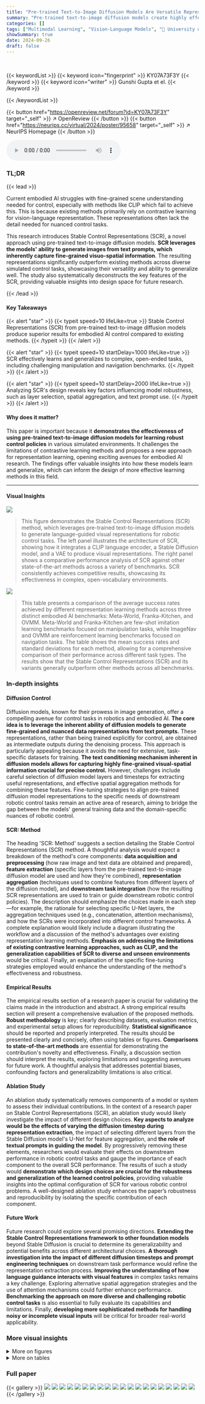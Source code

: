 ```yaml
---
title: "Pre-trained Text-to-Image Diffusion Models Are Versatile Representation Learners for Control"
summary: "Pre-trained text-to-image diffusion models create highly effective, versatile representations for embodied AI control, surpassing previous methods."
categories: []
tags: ["Multimodal Learning", "Vision-Language Models", "🏢 University of Oxford",]
showSummary: true
date: 2024-09-26
draft: false
---
```


<br>

{{< keywordList >}}
{{< keyword icon="fingerprint" >}} KY07A73F3Y {{< /keyword >}}
{{< keyword icon="writer" >}} Gunshi Gupta et el. {{< /keyword >}}
 
{{< /keywordList >}}

{{< button href="https://openreview.net/forum?id=KY07A73F3Y" target="_self" >}}
↗ OpenReview
{{< /button >}}
{{< button href="https://neurips.cc/virtual/2024/poster/95658" target="_self" >}}
↗ NeurIPS Homepage
{{< /button >}}


<audio controls>
    <source src="https://ai-paper-reviewer.com/KY07A73F3Y/podcast.wav" type="audio/wav">
    Your browser does not support the audio element.
</audio>


### TL;DR


{{< lead >}}

Current embodied AI struggles with fine-grained scene understanding needed for control, especially with methods like CLIP which fail to achieve this.  This is because existing methods primarily rely on contrastive learning for vision-language representation.  These representations often lack the detail needed for nuanced control tasks.



This research introduces Stable Control Representations (SCR), a novel approach using pre-trained text-to-image diffusion models.  **SCR leverages the models' ability to generate images from text prompts, which inherently capture fine-grained visuo-spatial information**. The resulting representations significantly outperform existing methods across diverse simulated control tasks, showcasing their versatility and ability to generalize well. The study also systematically deconstructs the key features of the SCR, providing valuable insights into design space for future research.

{{< /lead >}}


#### Key Takeaways

{{< alert "star" >}}
{{< typeit speed=10 lifeLike=true >}} Stable Control Representations (SCR) from pre-trained text-to-image diffusion models produce superior results for embodied AI control compared to existing methods. {{< /typeit >}}
{{< /alert >}}

{{< alert "star" >}}
{{< typeit speed=10 startDelay=1000 lifeLike=true >}} SCR effectively learns and generalizes to complex, open-ended tasks, including challenging manipulation and navigation benchmarks. {{< /typeit >}}
{{< /alert >}}

{{< alert "star" >}}
{{< typeit speed=10 startDelay=2000 lifeLike=true >}} Analyzing SCR's design reveals key factors influencing model robustness, such as layer selection, spatial aggregation, and text prompt use. {{< /typeit >}}
{{< /alert >}}

#### Why does it matter?
This paper is important because it **demonstrates the effectiveness of using pre-trained text-to-image diffusion models for learning robust control policies** in various simulated environments.  It challenges the limitations of contrastive learning methods and proposes a new approach for representation learning, opening exciting avenues for embodied AI research. The findings offer valuable insights into how these models learn and generalize, which can inform the design of more effective learning methods in this field.

------
#### Visual Insights



![](https://ai-paper-reviewer.com/KY07A73F3Y/figures_1_1.jpg)

> This figure demonstrates the Stable Control Representations (SCR) method, which leverages pre-trained text-to-image diffusion models to generate language-guided visual representations for robotic control tasks. The left panel illustrates the architecture of SCR, showing how it integrates a CLIP language encoder, a Stable Diffusion model, and a VAE to produce visual representations.  The right panel shows a comparative performance analysis of SCR against other state-of-the-art methods across a variety of benchmarks. SCR consistently achieves competitive results, showcasing its effectiveness in complex, open-vocabulary environments.





![](https://ai-paper-reviewer.com/KY07A73F3Y/tables_5_1.jpg)

> This table presents a comparison of the average success rates achieved by different representation learning methods across three distinct embodied AI benchmarks: Meta-World, Franka-Kitchen, and OVMM.  Meta-World and Franka-Kitchen are few-shot imitation learning benchmarks focused on manipulation tasks, while ImageNav and OVMM are reinforcement learning benchmarks focused on navigation tasks.  The table shows the mean success rates and standard deviations for each method, allowing for a comprehensive comparison of their performance across different task types. The results show that the Stable Control Representations (SCR) and its variants generally outperform other methods across all benchmarks.





### In-depth insights


#### Diffusion Control
Diffusion models, known for their prowess in image generation, offer a compelling avenue for control tasks in robotics and embodied AI.  **The core idea is to leverage the inherent ability of diffusion models to generate fine-grained and nuanced data representations from text prompts.** These representations, rather than being trained explicitly for control, are obtained as intermediate outputs during the denoising process. This approach is particularly appealing because it avoids the need for extensive, task-specific datasets for training.  **The text conditioning mechanism inherent in diffusion models allows for capturing highly fine-grained visual-spatial information crucial for precise control.**  However, challenges include careful selection of diffusion model layers and timesteps for extracting useful representations, and effective spatial aggregation methods for combining these features.  Fine-tuning strategies to align pre-trained diffusion model representations to the specific needs of downstream robotic control tasks remain an active area of research, aiming to bridge the gap between the models' general training data and the domain-specific nuances of robotic control.

#### SCR: Method
The heading 'SCR: Method' suggests a section detailing the Stable Control Representations (SCR) method.  A thoughtful analysis would expect a breakdown of the method's core components: **data acquisition and preprocessing** (how raw image and text data are obtained and prepared), **feature extraction** (specific layers from the pre-trained text-to-image diffusion model are used and how they're combined), **representation aggregation** (techniques used to combine features from different layers of the diffusion model), and **downstream task integration** (how the resulting SCR representations are used to train or guide downstream robotic control policies).  The description should emphasize the choices made in each step—for example, the rationale for selecting specific U-Net layers, the aggregation techniques used (e.g., concatenation, attention mechanisms), and how the SCRs were incorporated into different control frameworks.  A complete explanation would likely include a diagram illustrating the workflow and a discussion of the method's advantages over existing representation learning methods.  **Emphasis on addressing the limitations of existing contrastive learning approaches, such as CLIP, and the generalization capabilities of SCR to diverse and unseen environments** would be critical.  Finally, an explanation of the specific fine-tuning strategies employed would enhance the understanding of the method's effectiveness and robustness.

#### Empirical Results
The empirical results section of a research paper is crucial for validating the claims made in the introduction and abstract.  A strong empirical results section will present a comprehensive evaluation of the proposed methods. **Robust methodology** is key; clearly describing datasets, evaluation metrics, and experimental setup allows for reproducibility. **Statistical significance** should be reported and properly interpreted. The results should be presented clearly and concisely, often using tables or figures. **Comparisons to state-of-the-art methods** are essential for demonstrating the contribution's novelty and effectiveness. Finally, a discussion section should interpret the results, exploring limitations and suggesting avenues for future work. A thoughtful analysis that addresses potential biases, confounding factors and generalizability limitations is also critical.

#### Ablation Study
An ablation study systematically removes components of a model or system to assess their individual contributions.  In the context of a research paper on Stable Control Representations (SCR), an ablation study would likely investigate the impact of different design choices.  **Key aspects to analyze would be the effects of varying the diffusion timestep during representation extraction**, the impact of selecting different layers from the Stable Diffusion model's U-Net for feature aggregation, and **the role of textual prompts in guiding the model**.  By progressively removing these elements, researchers would evaluate their effects on downstream performance in robotic control tasks and gauge the importance of each component to the overall SCR performance.  The results of such a study would **demonstrate which design choices are crucial for the robustness and generalization of the learned control policies**, providing valuable insights into the optimal configuration of SCR for various robotic control problems.  A well-designed ablation study enhances the paper’s robustness and reproducibility by isolating the specific contribution of each component.

#### Future Work
Future research could explore several promising directions. **Extending the Stable Control Representations framework to other foundation models** beyond Stable Diffusion is crucial to determine its generalizability and potential benefits across different architectural choices.  **A thorough investigation into the impact of different diffusion timesteps and prompt engineering techniques** on downstream task performance would refine the representation extraction process.  **Improving the understanding of how language guidance interacts with visual features** in complex tasks remains a key challenge.  Exploring alternative spatial aggregation strategies and the use of attention mechanisms could further enhance performance. **Benchmarking the approach on more diverse and challenging robotic control tasks** is also essential to fully evaluate its capabilities and limitations.  Finally, **developing more sophisticated methods for handling noisy or incomplete visual inputs** will be critical for broader real-world applicability.


### More visual insights

<details>
<summary>More on figures
</summary>


![](https://ai-paper-reviewer.com/KY07A73F3Y/figures_3_1.jpg)

> This figure illustrates the process of extracting Stable Control Representations (SCR) from the Stable Diffusion model.  An image and text prompt are input. The image is encoded using a VAE, added noise at a specified level (σt), and fed into the U-Net along with the language embedding from a CLIP language encoder. Feature maps from multiple layers (mid and downsampling blocks) of the U-Net are then aggregated to form the final SCR representation.


![](https://ai-paper-reviewer.com/KY07A73F3Y/figures_4_1.jpg)

> This figure shows example scenes from the Habitat simulator used in the ImageNav and OVMM tasks. The left image displays a photorealistic rendering of an indoor environment used for ImageNav, while the center image shows a top-down view of a simplified environment for OVMM. The right side showcases example objects from the training and validation sets of OVMM, highlighting the variety of objects used in the benchmark.  The figure illustrates the different visual complexities of the tasks and the diversity of objects involved in OVMM.


![](https://ai-paper-reviewer.com/KY07A73F3Y/figures_8_1.jpg)

> This figure illustrates the architecture for extracting Stable Control Representations (SCR) from a pre-trained Stable Diffusion model.  An image and text prompt are input. The image is encoded and noised using a VAE, and then fed into a U-Net along with the text embedding. Feature maps from multiple layers within the U-Net (specifically, mid and downsampling blocks) are concatenated and then passed through an interpolation and compression layer to create the final SCR representation.


![](https://ai-paper-reviewer.com/KY07A73F3Y/figures_18_1.jpg)

> This figure shows example scenes from the ImageNav and OVMM benchmark datasets used in the paper.  The left image shows a scene from ImageNav, an indoor visual navigation task. The center image displays a scene from OVMM, an open vocabulary mobile manipulation task.  The right side of the figure shows various objects used in the OVMM object set, illustrating the diversity of objects present in the dataset's training and validation sets.


![](https://ai-paper-reviewer.com/KY07A73F3Y/figures_20_1.jpg)

> This figure shows the overall approach of the paper (left) and summarizes the performance of the proposed method compared to other state-of-the-art methods on various tasks (right).  The left panel depicts the architecture for extracting Stable Control Representations (SCR) from a pre-trained text-to-image diffusion model, using a language encoder and a Stable Diffusion model. The right panel shows that SCR achieves competitive results across different robotic control tasks, demonstrating its versatility and improved performance, especially in open-vocabulary settings.


![](https://ai-paper-reviewer.com/KY07A73F3Y/figures_20_2.jpg)

> This figure shows the overall approach of the paper and the results. The left panel illustrates how Stable Control Representations (SCR) are generated using pre-trained text-to-image diffusion models, while the right panel presents a comparison of the performance of SCR against other state-of-the-art methods across multiple embodied control tasks.  The results demonstrate that SCR achieves competitive performance on diverse tasks, including those requiring open-vocabulary generalization.


![](https://ai-paper-reviewer.com/KY07A73F3Y/figures_24_1.jpg)

> This figure shows the effect of adding different levels of noise to images from three different tasks (Meta-World, OVMM, and Refer Expression) and then denoising them back to their original state. It demonstrates that the sensitivity to noise varies across tasks, with some tasks being more robust to noise than others. This finding has implications for selecting the appropriate noise level during representation extraction.


![](https://ai-paper-reviewer.com/KY07A73F3Y/figures_25_1.jpg)

> This figure shows that Stable Diffusion can extract word-level cross-attention maps that accurately localize objects in a scene.  Because these maps are category-agnostic, they make downstream policies robust to unseen objects at test time.


![](https://ai-paper-reviewer.com/KY07A73F3Y/figures_25_2.jpg)

> This figure shows images from the Open Vocabulary Mobile Manipulation (OVMM) benchmark along with their corresponding attention maps generated by the fine-tuned Stable Diffusion model. The attention maps highlight the model's focus during object localization.  Five examples demonstrate failures due to various factors like visual ambiguity and misidentification of objects, while one example demonstrates a successful localization.


</details>




<details>
<summary>More on tables
</summary>


![](https://ai-paper-reviewer.com/KY07A73F3Y/tables_6_1.jpg)
> This table presents an ablation study on the design choices for Stable Control Representations (SCR) using the Franka-Kitchen benchmark. It investigates the effects of three design parameters:  (a) Denoising timestep:  Examines the impact of different levels of noise applied to the input images before the representation is extracted. (b) Layers selection: Evaluates different combinations of layers from the U-Net (used for generating representations) that are concatenated to form the final representation.  (c) Input text prompt: Tests whether providing text descriptions affects the performance. Three cases are tested: no prompt, relevant prompts, and irrelevant prompts.

![](https://ai-paper-reviewer.com/KY07A73F3Y/tables_7_1.jpg)
> This table presents ablation studies on the impact of layer selection on the performance of CLIP and SCR models on two different benchmark tasks: Franka-Kitchen and Meta-World. For CLIP, different combinations of layers from the model are tested on Franka-Kitchen to assess their relative effectiveness.  For SCR, different combinations of layers are tested on Meta-World, along with variations in the noise level applied to the input.  The results showcase the effect of different layer combinations and noise levels on the overall success rate of the models.

![](https://ai-paper-reviewer.com/KY07A73F3Y/tables_7_2.jpg)
> This table presents the average success rates and standard errors for different representation learning methods across three robotic control tasks: Meta-World, ImageNav, and OVMM.  For each task and method, the average success rate and standard error are reported. This table allows for a comparison of the performance of different representation learning methods across various tasks, highlighting the strengths and weaknesses of each approach.

![](https://ai-paper-reviewer.com/KY07A73F3Y/tables_8_1.jpg)
> This table presents a comparison of the average success rates across three different robotic control tasks (Meta-World, Franka-Kitchen, and OVMM) using various visual representation learning methods.  The success rate is the percentage of times the agent successfully completes the task.  The table shows that Stable Control Representations (SCR) and its fine-tuned variant (SCR-FT) achieve high success rates across all three tasks, often outperforming state-of-the-art baselines (like R3M, CLIP, and VC-1).  The standard error is included to show the variability in performance.

![](https://ai-paper-reviewer.com/KY07A73F3Y/tables_17_1.jpg)
> This table shows the average success rate and standard error for the Franka-Kitchen task after fine-tuning the CLIP model.  It compares the performance of the original CLIP model to the CLIP model after fine-tuning. The results indicate a slight decrease in performance after fine-tuning.

![](https://ai-paper-reviewer.com/KY07A73F3Y/tables_18_1.jpg)
> This table presents the average success rates and standard errors for different representation learning methods across three robotic control tasks: Meta-World, Franka-Kitchen, and OVMM.  The results show how each method performed on these different tasks, allowing for a comparison of their effectiveness.  The table is divided into three subsections, each corresponding to a specific task and showing the success rate and standard deviation for different models on that task.

![](https://ai-paper-reviewer.com/KY07A73F3Y/tables_18_2.jpg)
> This table presents the average success rate and standard error for different visual representation learning methods across three distinct embodied AI tasks: Meta-World, ImageNav, and OVMM.  Meta-World and Franka-Kitchen are few-shot imitation learning benchmarks for manipulation tasks. ImageNav is an indoor visual navigation task, and OVMM is an open-vocabulary mobile manipulation benchmark. The table allows for a comparison of the performance of Stable Control Representations (SCR) and its variants against other state-of-the-art methods, highlighting SCR's competitive performance and generalization capabilities.

![](https://ai-paper-reviewer.com/KY07A73F3Y/tables_19_1.jpg)
> This table presents a comparison of the average success rates achieved by different representation learning methods across three distinct embodied AI benchmark tasks: Meta-World, Franka-Kitchen, and OVMM.  Each method's performance is shown separately for each task. The table also shows the standard error associated with each average success rate, indicating the uncertainty in the results.  The results are divided into three subtables, one for each group of tasks.

![](https://ai-paper-reviewer.com/KY07A73F3Y/tables_19_2.jpg)
> This table presents a comparison of the average success rates achieved by different representation learning methods across three embodied AI benchmark tasks: Meta-World, ImageNav, and OVMM.  The table is broken down into three subtables: (a) shows results for Meta-World and Franka Kitchen, (b) for ImageNav and (c) for OVMM. For each task and method, the average success rate and its standard error are reported, allowing for a quantitative comparison of the different approaches' performance across various robotic control tasks. Note that different metrics are used to calculate the success rate of each task, hence the values should be interpreted in their own contexts.

![](https://ai-paper-reviewer.com/KY07A73F3Y/tables_21_1.jpg)
> This table presents the average success rate and standard error for different vision-language representation models across three embodied AI benchmarks: Meta-World, Franka-Kitchen, and OVMM.  The results show the performance of Stable Control Representations (SCR) and its variants compared to several baseline models, including CLIP, R3M, VC-1, and Voltron.  It highlights the competitive performance of SCR across diverse tasks, including manipulation and navigation, demonstrating its versatility in learning control policies.

![](https://ai-paper-reviewer.com/KY07A73F3Y/tables_21_2.jpg)
> This table presents the average success rates and standard errors for different vision-language representations across three distinct embodied AI benchmarks: Meta-World and Franka-Kitchen (few-shot imitation learning), ImageNav (reinforcement learning-based indoor navigation), and OVMM (reinforcement learning-based open-vocabulary mobile manipulation).  The results showcase the performance of Stable Control Representations (SCR) and its variants compared to various baselines, demonstrating the efficacy of diffusion-model-based representations for control tasks.

</details>




### Full paper

{{< gallery >}}
<img src="https://ai-paper-reviewer.com/KY07A73F3Y/1.png" class="grid-w50 md:grid-w33 xl:grid-w25" />
<img src="https://ai-paper-reviewer.com/KY07A73F3Y/2.png" class="grid-w50 md:grid-w33 xl:grid-w25" />
<img src="https://ai-paper-reviewer.com/KY07A73F3Y/3.png" class="grid-w50 md:grid-w33 xl:grid-w25" />
<img src="https://ai-paper-reviewer.com/KY07A73F3Y/4.png" class="grid-w50 md:grid-w33 xl:grid-w25" />
<img src="https://ai-paper-reviewer.com/KY07A73F3Y/5.png" class="grid-w50 md:grid-w33 xl:grid-w25" />
<img src="https://ai-paper-reviewer.com/KY07A73F3Y/6.png" class="grid-w50 md:grid-w33 xl:grid-w25" />
<img src="https://ai-paper-reviewer.com/KY07A73F3Y/7.png" class="grid-w50 md:grid-w33 xl:grid-w25" />
<img src="https://ai-paper-reviewer.com/KY07A73F3Y/8.png" class="grid-w50 md:grid-w33 xl:grid-w25" />
<img src="https://ai-paper-reviewer.com/KY07A73F3Y/9.png" class="grid-w50 md:grid-w33 xl:grid-w25" />
<img src="https://ai-paper-reviewer.com/KY07A73F3Y/10.png" class="grid-w50 md:grid-w33 xl:grid-w25" />
<img src="https://ai-paper-reviewer.com/KY07A73F3Y/11.png" class="grid-w50 md:grid-w33 xl:grid-w25" />
<img src="https://ai-paper-reviewer.com/KY07A73F3Y/12.png" class="grid-w50 md:grid-w33 xl:grid-w25" />
<img src="https://ai-paper-reviewer.com/KY07A73F3Y/13.png" class="grid-w50 md:grid-w33 xl:grid-w25" />
<img src="https://ai-paper-reviewer.com/KY07A73F3Y/14.png" class="grid-w50 md:grid-w33 xl:grid-w25" />
<img src="https://ai-paper-reviewer.com/KY07A73F3Y/15.png" class="grid-w50 md:grid-w33 xl:grid-w25" />
<img src="https://ai-paper-reviewer.com/KY07A73F3Y/16.png" class="grid-w50 md:grid-w33 xl:grid-w25" />
<img src="https://ai-paper-reviewer.com/KY07A73F3Y/17.png" class="grid-w50 md:grid-w33 xl:grid-w25" />
<img src="https://ai-paper-reviewer.com/KY07A73F3Y/18.png" class="grid-w50 md:grid-w33 xl:grid-w25" />
<img src="https://ai-paper-reviewer.com/KY07A73F3Y/19.png" class="grid-w50 md:grid-w33 xl:grid-w25" />
<img src="https://ai-paper-reviewer.com/KY07A73F3Y/20.png" class="grid-w50 md:grid-w33 xl:grid-w25" />
{{< /gallery >}}